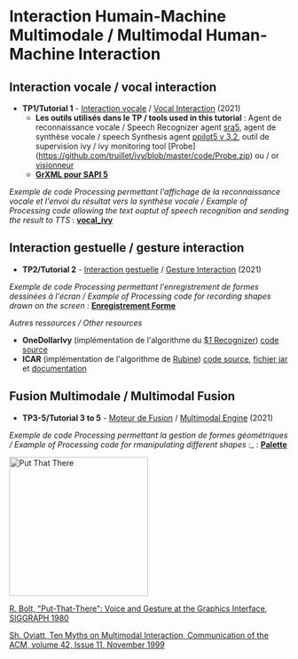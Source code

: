 # Interaction Humain-Machine Multimodale / Multimodal Human-Machine Interaction
## Interaction vocale / vocal interaction
* **TP1/Tutorial 1** - [Interaction vocale](https://github.com/truillet/upssitech/blob/master/SRI/3A/IHM/TP/TP1_interaction_vocale.pdf) / [Vocal Interaction](https://github.com/truillet/upssitech/blob/master/SRI/3A/IHM/TP/T1_vocal_interaction.pdf) (2021)
   * **Les outils utilisés dans le TP / tools used in this tutorial** : Agent de reconnaissance vocale / Speech Recognizer agent [sra5](https://github.com/truillet/upssitech/blob/master/SRI/3A/IHM/TP/Code/sra5.zip), agent de synthèse vocale / speech Synthesis agent [ppilot5 v 3.2](https://github.com/truillet/ivy/blob/master/agents/ppilot5_3.2.zip), outil de supervision ivy / ivy monitoring tool [Probe] (https://github.com/truillet/ivy/blob/master/code/Probe.zip) ou / or [visionneur](https://github.com/truillet/upssitech/blob/master/SRI/3A/IHM/TP/Outils/visionneur_1_2.zip)
  * **[GrXML pour SAPI 5](https://github.com/truillet/upssitech/blob/master/SRI/3A/IHM/TP/GrXML.pdf)**
  
_Exemple de code Processing permettant l'affichage de la reconnaissance vocale et l'envoi du résultat vers la synthèse vocale / Example of Processing code allowing the text ouptut of speech recognition and sending the result to TTS_ : **[vocal_ivy](https://github.com/truillet/upssitech/blob/master/SRI/3A/IHM/TP/Code/vocal_ivy.zip)**

## Interaction gestuelle / gesture interaction
* **TP2/Tutorial 2** - [Interaction gestuelle](https://github.com/truillet/upssitech/blob/master/SRI/3A/IHM/TP/TP2_InteractionGestuelle.pdf) / [Gesture Interaction](https://github.com/truillet/upssitech/blob/master/SRI/3A/IHM/TP/T2_gesture_interaction.pdf) (2021)

_Exemple de code Processing permettant l'enregistrement de formes dessinées à l'écran / Example of Processing code for recording shapes drawn on the screen_ : **[Enregistrement Forme](https://github.com/truillet/upssitech/blob/master/SRI/3A/IHM/TP/Code/Enregistrement_Forme.zip)**

_Autres ressources / Other resources_
   * **OneDollarIvy** (implémentation de l'algorithme du [$1 Recognizer](http://faculty.washington.edu/wobbrock/pubs/uist-07.01.pdf)) [code source](https://github.com/truillet/OneDollarIvy)
   * **ICAR** (implémentation de l'algorithme de [Rubine](http://reports-archive.adm.cs.cmu.edu/anon/itc/CMU-ITC-099.pdf)) [code source](https://github.com/truillet/icar), [fichier jar](https://github.com/truillet/upssitech/blob/master/SRI/3A/IHM/TP/Outils/icar.1.2.zip) et [documentation](https://github.com/truillet/upssitech/blob/master/SRI/3A/IHM/TP/Outils/icar.pdf)

## Fusion Multimodale / Multimodal Fusion
* **TP3-5/Tutorial 3 to 5** - [Moteur de Fusion](https://github.com/truillet/upssitech/blob/master/SRI/3A/IHM/TP/TP3-5_Projet_Multimodal.pdf) / [Multimodal Engine](https://github.com/truillet/upssitech/blob/master/SRI/3A/IHM/TP/T3-5_multimodal_interaction.pdf) (2021)

_Exemple de code Processing permettant la gestion de formes géométriques / Example of Processing code for rmanipulating different shapes_ :_ : **[Palette](https://github.com/truillet/upssitech/blob/master/SRI/3A/IHM/TP/Code/Palette.zip)**

[<img src="https://img.youtube.com/vi/RyBEUyEtxQo/0.jpg" width=250 alt="Put That There">](https://youtu.be/RyBEUyEtxQo)

[R. Bolt, "Put-That-There": Voice and Gesture at the Graphics Interface, SIGGRAPH 1980](https://www.media.mit.edu/speech/papers/1980/bolt_SIGGRAPH80_put-that-there.pdf)

[Sh. Oviatt, Ten Myths on Multimodal Interaction, Communication of the ACM, volume 42, Issue 11, November 1999](https://dl.acm.org/doi/10.1145/319382.319398)

<!--
## Interaction Multimodale & Accessibilité
* **TP6** - [Interaction &amp; Handicap](https://github.com/truillet/upssitech/blob/master/SRI/3A/IHM/TP/TP6_Interaction_et_Handicap.pdf) (2020)

_Exemple de code p5js permettant l'usage de la reconnaissance vocale_ : **[p5.js](https://github.com/truillet/upssitech/blob/master/SRI/3A/IHM/TP/Outils/p5js.zip)**

[Accessibility Cheatsheet](https://moritzgiessmann.de/accessibility-cheatsheet)
-->
